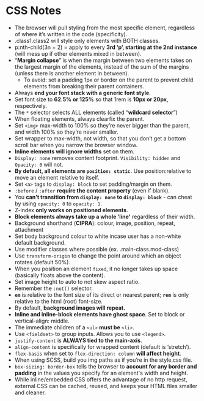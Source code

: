 # CSS Notes

- The browser will pull styling from the most specific element, regardless of where it’s written in the code (specificity).
- .class1.class2 will style only elements with BOTH classes.
- p:nth-child(3n + 2) = apply to every **3rd ‘p’, starting at the 2nd instance** (will mess up if other elements mixed in between).
- “**Margin collapse**” is when the margin between two elements takes on the largest margin of the elements, instead of the sum of the margins (unless there is another element in between).
  - To avoid: set a padding 1px or border on the parent to prevent child elements from breaking their parent containers.
- Always **end your font stack with a generic font style**.
- Set font size to **62.5% or 125%** so that 1rem is **10px or 20px**, respectively.
- The `*` selector selects ALL elements (called “**wildcard selector**”)
- When floating elements, always clearfix the parent.
- Set `<img>` max-width to 100% so they’re never bigger than the parent, and width 100% so they’re never smaller.
- Set wrapper to max-width, not width, so that you don’t get a bottom scroll bar when you narrow the browser window.
- **Inline elements will ignore widths** set on them.
- `Display: none` removes content footprint. `Visibility: hidden` and `Opacity: 0` will not.
- **By default, all elements are `position: static`.** Use position:relative to move an element relative to itself.
- Set `<a>` tags to `display: block` to set padding/margin on them.
- `:before` / `:after` **require the content property** (even if blank).
- You **can’t transition from `display: none` to `display: block`** - can cheat by using `opacity: 0` to `opacity: 1`.
- Z-index **only works on positioned elements**.
- **Block elements always take up a whole 'line'** regardless of their width.
- Background shorthand (**CIPRA**): colour, image, position, repeat, attachment
- Set body background colour to white incase user has a non-white default background.
- Use modifier classes where possible (ex. .main-class.mod-class)
- Use `transform-origin` to change the point around which an object rotates (default 50%).
- When you position an element `fixed`, it no longer takes up space (basically floats above the content).
- Set image height to auto to not skew aspect ratio.
- Remember the `:not()` selector.
- **`em`** is relative to the font size of its direct or nearest parent; **`rem`** is only relative to the html (root) font-size.
- By default, **background images will repeat.**
- **Inline and inline-block elements have ghost space**. Set to block or vertical-align: middle.
- The immediate children of a `<ul>` **must be** `<li>`.
- Use `<fieldset>` to group inputs. Allows you to use `<legend>`.
- `justify-content` is **ALWAYS tied to the main-axis**.
- `align-content` is specifically for wrapped content (default is ‘stretch’).
- `flex-basis` when set to `flex-direction: column` **will affect height**.
- When using SCSS, build you img paths as if you’re in the style.css file.
- `box-sizing: border-box` tells the browser to **account for any border and padding** in the values you specify for an element's width and height. 
- While inline/embedded CSS offers the advantage of no http request, external CSS can be cached, reused, and keeps your HTML files smaller and cleaner.
